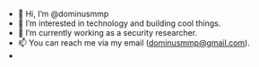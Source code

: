 - 👋 Hi, I’m @dominusmmp
- 👀 I’m interested in technology and building cool things.
- 🌱 I’m currently working as a security researcher.
- 📫 You can reach me via my email (dominusmmp@gmail.com).
- 

